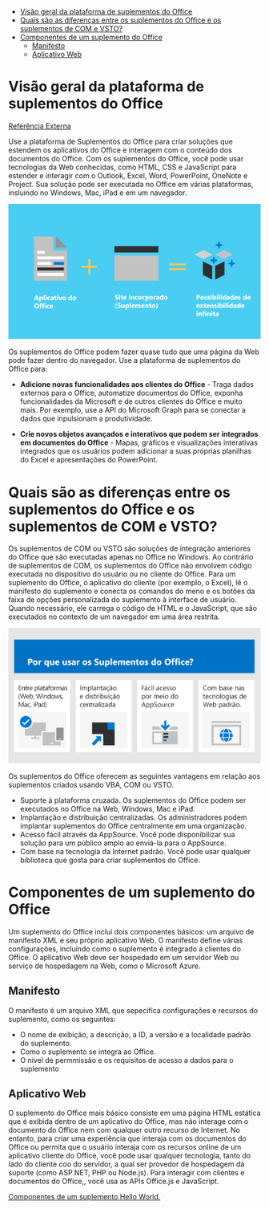 - [Visão geral da plataforma de suplementos do Office](#visão-geral-da-plataforma-de-suplementos-do-office)
- [Quais são as diferenças entre os suplementos do Office e os suplementos de COM e VSTO?](#quais-são-as-diferenças-entre-os-suplementos-do-office-e-os-suplementos-de-com-e-vsto)
- [Componentes de um suplemento do Office](#componentes-de-um-suplemento-do-office)
	- [Manifesto](#manifesto)
	- [Aplicativo Web](#aplicativo-web)

# Visão geral da plataforma de suplementos do Office

[Referência Externa](https://learn.microsoft.com/pt-br/office/dev/add-ins/overview/office-add-ins)

Use a plataforma de Suplementos do Office para criar soluções que estendem os aplicativos do Office e interagem com o conteúdo dos documentos do Office. Com os suplementos do Office, você pode usar tecnologias da Web conhecidas, como HTML, CSS e JavaScript para estender e interagir com o Outlook, Excel, Word, PowerPoint, OneNote e Project. Sua solução pode ser executada no Office em várias plataformas, insluindo no Windows, Mac, iPad e em um navegador.

![O aplicativo do Office mais um site inserido (suplemento) tornam infinitas as possibilidades de extensibilidade.](../assets/images/addins-overview.png)

Os suplementos do Office podem fazer quase tudo que uma página da Web pode fazer dentro do navegador. Use a plataforma de suplementos do Office para:

- **Adicione novas funcionalidades aos clientes do Office** - Traga dados externos para o Office, automatize documentos do Office, exponha funcionalidades da Microsoft e de outros clientes do Office e muito mais. Por exemplo, use a API do Microsoft Graph para se conectar a dados que inpulsionam a produtividade.

- **Crie novos objetos avançados e interativos que podem ser integrados em documentos do Office** - Mapas, gráficos e visualizações interativas integrados que os usuários podem adicionar a suas próprias planilhas do Excel e apresentações do PowerPoint.

# Quais são as diferenças entre os suplementos do Office e os suplementos de COM e VSTO?

Os suplementos de COM ou VSTO são soluções de integração anteriores do Office que são executadas apenas no Office no Windows. Ao contrário de suplementos de COM, os suplementos do Office não envolvem código executada no dispositivo do usuário ou no cliente do Office. Para um suplemento do Office, o aplicativo do cliente (por exemplo, o Excel), lê o manifesto do suplemento e conecta os comandos do meno e os botões da faixa de opções personalizada do suplemento à interface de usuário. Quando necessário, ele carrega o código de HTML e o JavaScript, que são executados no contexto de um navegador em uma área restrita.

![Os motivos para usar os Suplementos do Office: multiplataforma, implantação centralizada, acesso fácil por meio do AppSource e baseado em tecnologias Web padrão.](../assets/images/why.png)

Os suplementos do Office oferecem as seguintes vantagens em relação aos suplementos criados usando VBA, COM ou VSTO.

- Suporte à plataforma cruzada. Os suplementos do Office podem ser executados no Office na Web, Windows, Mac e iPad.
- Implantação e distribuição centralizadas. Os administradores podem implantar suplementos do Office centralmente em uma organização.
- Acesso fácil através da AppSource. Você pode disponibilizar sua solução para um público amplo ao enviá-la para o AppSource.
- Com base na tecnologia da Internet padrão. Você pode usar qualquer biblioteca que gosta para criar suplementos do Office.

# Componentes de um suplemento do Office

Um suplemento do Office inclui dois componentes básicos: um arquivo de manifesto XML e seu próprio aplicativo Web. O manifesto define várias configurações, incluindo como o suplemento é integrado a clientes do Office. O aplicativo Web deve ser hospedado em um servidor Web ou serviço de hospedagem na Web, como o Microsoft Azure.

## Manifesto

O manifesto é um arquivo XML que sepecifica configurações e recursos do suplemento, como os seguintes:

- O nome de exibição, a descrição, a ID, a versão e a localidade padrão do suplemento.
- Como o suplemento se integra ao Office.
- O nível de permmissão e os requisitos de acesso a dados para o suplemento

## Aplicativo Web

O suplemento do Office mais básico consiste em uma página HTML estática que é exibida dentro de um aplicativo do Office, mas não interage com o documento do Office nem com qualquer outro recurso de Internet. No entanto, para criar uma experiência que interaja com os documentos do Office ou permita que o usuário interaja com os recursos online de um aplicativo cliente do Office, você pode usar qualquer tecnologia, tanto do lado do cliente coo do servidor, a qual ser provedor de hospedagem dá suporte (como ASP.NET, PHP ou Node.js). Para interagir com clientes e documentos do Office,, você usa as APIs Office.js e JavaScript.

[Componentes de um suplemento Hello World.](../assets/images/about-addins-componentshelloworldoffice.png)

